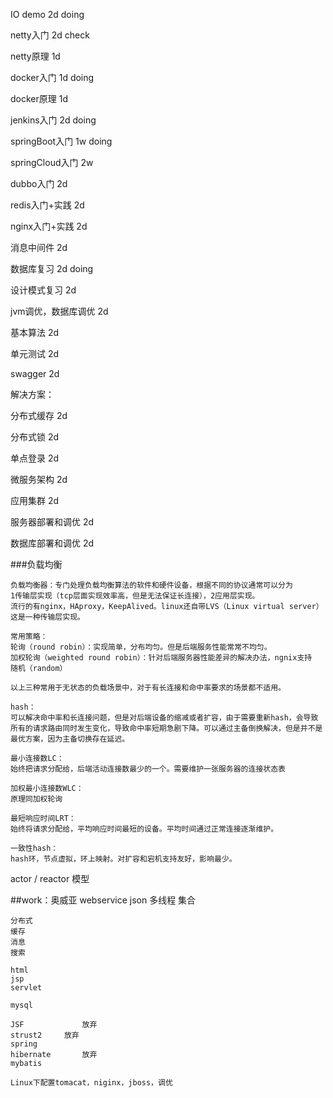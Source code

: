 IO demo			2d	doing

netty入门		2d		check

netty原理		1d

docker入门		1d	doing

docker原理		1d	

jenkins入门		2d	doing

springBoot入门		1w	doing

springCloud入门		2w

dubbo入门		2d

redis入门+实践  		2d

nginx入门+实践		2d

消息中间件		2d

数据库复习		2d		doing

设计模式复习		2d

jvm调优，数据库调优	2d

基本算法			2d

单元测试			2d

swagger			2d

解决方案：

分布式缓存			2d

分布式锁			2d

单点登录			2d

微服务架构			2d

应用集群			2d

服务器部署和调优		2d

数据库部署和调优		2d

###负载均衡		

	负载均衡器：专门处理负载均衡算法的软件和硬件设备，根据不同的协议通常可以分为
	1传输层实现（tcp层面实现效率高，但是无法保证长连接），2应用层实现。
	流行的有nginx，HAproxy，KeepAlived。linux还自带LVS（Linux virtual server）这是一种传输层实现。
	
	常用策略：
	轮询（round robin）：实现简单，分布均匀。但是后端服务性能常常不均匀。
	加权轮询（weighted round robin）：针对后端服务器性能差异的解决办法，ngnix支持
	随机（random）
	
	以上三种常用于无状态的负载场景中，对于有长连接和命中率要求的场景都不适用。
	
	hash：
	可以解决命中率和长连接问题，但是对后端设备的缩减或者扩容，由于需要重新hash，会导致所有的请求路由同时发生变化，导致命中率短期急剧下降。可以通过主备倒换解决，但是并不是最优方案，因为主备切换存在延迟。
	
	最小连接数LC：
	始终把请求分配给，后端活动连接数最少的一个。需要维护一张服务器的连接状态表
	
	加权最小连接数WLC：
	原理同加权轮询
	
	最短响应时间LRT：
	始终将请求分配给，平均响应时间最短的设备。平均时间通过正常连接逐渐维护。
	
	一致性hash：
	hash环，节点虚拟，环上映射。对扩容和宕机支持友好，影响最少。

actor /  reactor 模型

##work：奥威亚
	webservice
	json
	多线程
	集合
	
	分布式
	缓存
	消息
	搜索
	
	html
	jsp
	servlet		
	
	mysql
	
	JSF				放弃
	strust2		放弃
	spring
	hibernate		放弃
	mybatis
	
	Linux下配置tomacat，niginx，jboss，调优
	
	

